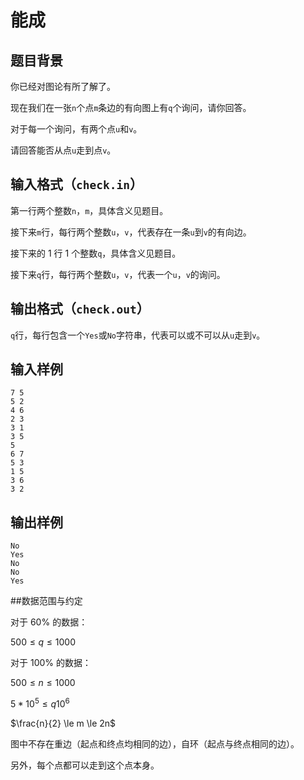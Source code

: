 # 能成

## 题目背景

你已经对图论有所了解了。

现在我们在一张`n`个点`m`条边的有向图上有`q`个询问，请你回答。

对于每一个询问，有两个点`u`和`v`。

请回答能否从点`u`走到点`v`。

## 输入格式（`check.in`）

第一行两个整数`n`，`m`，具体含义见题目。

接下来`m`行，每行两个整数`u`，`v`，代表存在一条`u`到`v`的有向边。

接下来的 1 行 1 个整数`q`，具体含义见题目。

接下来`q`行，每行两个整数`u`，`v`，代表一个`u`，`v`的询问。

## 输出格式（`check.out`）

`q`行，每行包含一个`Yes`或`No`字符串，代表可以或不可以从`u`走到`v`。

## 输入样例

```
7 5
5 2
4 6
2 3
3 1
3 5
5
6 7
5 3
1 5
3 6
3 2
```

## 输出样例

```
No
Yes
No
No
Yes
```

##数据范围与约定

对于 60% 的数据：

$500 \le q \le 1000$

对于 100% 的数据：

$500 \le n \le 1000$

$5 * 10 ^ 5 \le q 10 ^ 6$

$\frac{n}{2} \le m \le 2n$

图中不存在重边（起点和终点均相同的边），自环（起点与终点相同的边）。

另外，每个点都可以走到这个点本身。
